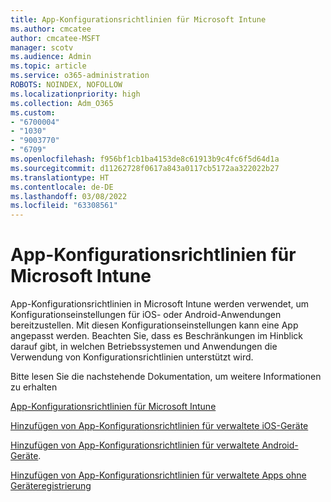```yaml
---
title: App-Konfigurationsrichtlinien für Microsoft Intune
ms.author: cmcatee
author: cmcatee-MSFT
manager: scotv
ms.audience: Admin
ms.topic: article
ms.service: o365-administration
ROBOTS: NOINDEX, NOFOLLOW
ms.localizationpriority: high
ms.collection: Adm_O365
ms.custom:
- "6700004"
- "1030"
- "9003770"
- "6709"
ms.openlocfilehash: f956bf1cb1ba4153de8c61913b9c4fc6f5d64d1a
ms.sourcegitcommit: d11262728f0617a843a0117cb5172aa322022b27
ms.translationtype: HT
ms.contentlocale: de-DE
ms.lasthandoff: 03/08/2022
ms.locfileid: "63308561"
---
```

# <a name="app-configuration-policies-for-microsoft-intune"></a>App-Konfigurationsrichtlinien für Microsoft Intune

App-Konfigurationsrichtlinien in Microsoft Intune werden verwendet, um Konfigurationseinstellungen für iOS- oder Android-Anwendungen bereitzustellen. Mit diesen Konfigurationseinstellungen kann eine App angepasst werden. Beachten Sie, dass es Beschränkungen im Hinblick darauf gibt, in welchen Betriebssystemen und Anwendungen die Verwendung von Konfigurationsrichtlinien unterstützt wird.

Bitte lesen Sie die nachstehende Dokumentation, um weitere Informationen zu erhalten

[App-Konfigurationsrichtlinien für Microsoft Intune](https://docs.microsoft.com/intune/app-configuration-policies-overview)  

[Hinzufügen von App-Konfigurationsrichtlinien für verwaltete iOS-Geräte](https://docs.microsoft.com/intune/app-configuration-policies-use-ios)  

[Hinzufügen von App-Konfigurationsrichtlinien für verwaltete Android-Geräte](https://docs.microsoft.com/intune/app-configuration-policies-use-android).

[Hinzufügen von App-Konfigurationsrichtlinien für verwaltete Apps ohne Geräteregistrierung](https://docs.microsoft.com/intune/app-configuration-policies-managed-app)

